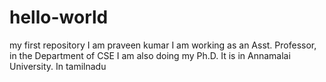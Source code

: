 # hello-world
my first repository
I am praveen kumar
I am working as an Asst. Professor, in the Department of CSE
I am also doing my Ph.D.
It is in Annamalai University.
In tamilnadu
